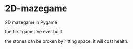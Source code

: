 # 2D-mazegame
2D mazegame in Pygame

the first game I've ever built

the stones can be broken by hitting space. it will cost health.
